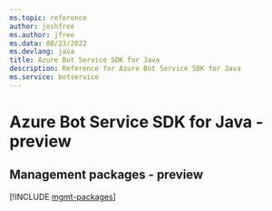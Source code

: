 ```yaml
---
ms.topic: reference
author: joshfree
ms.author: jfree
ms.data: 08/23/2022
ms.devlang: java
title: Azure Bot Service SDK for Java
description: Reference for Azure Bot Service SDK for Java
ms.service: botservice
---
```

# Azure Bot Service SDK for Java - preview

## Management packages - preview
[!INCLUDE [mgmt-packages](bot-service-mgmt-index.md)]